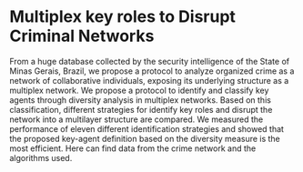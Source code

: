 # Multiplex key roles to Disrupt Criminal Networks
From a huge database collected by the security intelligence of the State of Minas Gerais, Brazil, we propose a protocol to analyze organized crime as a network of collaborative individuals, exposing its underlying structure as a multiplex network. We propose a protocol to identify and classify key agents through diversity analysis in multiplex networks. Based on this classification, different strategies for identify key roles and disrupt the network into a multilayer structure are compared. We measured the performance of eleven different identification strategies and showed that the proposed key-agent definition based on the diversity measure is the most efficient.
Here can find data from the crime network and the algorithms used.
